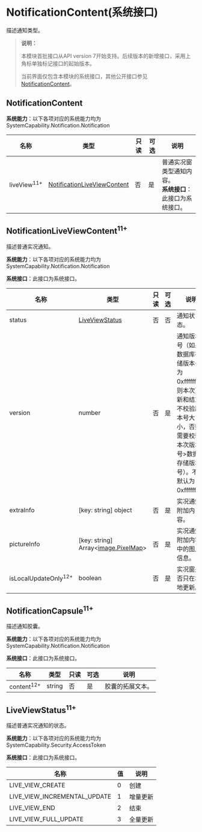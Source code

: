 # NotificationContent(系统接口)

描述通知类型。

> **说明：**
>
> 本模块首批接口从API version 7开始支持。后续版本的新增接口，采用上角标单独标记接口的起始版本。
>
> 当前界面仅包含本模块的系统接口，其他公开接口参见[NotificationContent](./js-apis-inner-notification-notificationContent.md)。

## NotificationContent

**系统能力**：以下各项对应的系统能力均为SystemCapability.Notification.Notification

| 名称           | 类型                                                                        | 只读 | 可选 | 说明               |
| -----------   | --------------------------------------------------------------------------- | ---- | --- | ------------------ |
| liveView<sup>11+</sup>       | [NotificationLiveViewContent](#notificationliveviewcontent11)              | 否  | 是  | 普通实况窗类型通知内容。<br>**系统接口**：此接口为系统接口。|

## NotificationLiveViewContent<sup>11+</sup>

描述普通实况通知。

**系统能力**：以下各项对应的系统能力均为SystemCapability.Notification.Notification

**系统接口**：此接口为系统接口。

| 名称           | 类型                                                                | 只读| 可选 | 说明                                                  |
| -------------- | ------------------------------------------------------------------ | --- | --- | ------------------------------------------------------|
| status         | [LiveViewStatus](#liveviewstatus11)                                | 否  | 否  | 通知状态。                  |
| version        | number                                                             | 否  | 是  | 通知版本号（如果数据库存储版本号为0xffffffff，则本次更新和结束不校验版本号大小，否则需要校验本次版本号>数据库存储版本号）。不填默认为0xffffffff。|
| extraInfo      | [key: string] object                                               | 否  | 是  | 实况通知附加内容。           |
| pictureInfo    | [key: string] Array\<[image.PixelMap](../apis-image-kit/js-apis-image.md#pixelmap7)> | 否  | 是  | 实况通知附加内容中的图片信息。|
| isLocalUpdateOnly<sup>12+</sup> | boolean                                           | 否  | 是  | 实况窗是否只在本地更新。     |

## NotificationCapsule<sup>11+</sup>

描述通知胶囊。

**系统能力**：以下各项对应的系统能力均为SystemCapability.Notification.Notification

**系统接口**：此接口为系统接口。

| 名称                  |  类型                         | 只读 | 可选 | 说明                              |
| --------------------- | ---------------------------- | ---- | ---- | -------------------------------- |
| content<sup>12+</sup> | string                       |  否  |  是  | 胶囊的拓展文本。                   |

## LiveViewStatus<sup>11+</sup>

描述普通实况通知的状态。

**系统能力**：以下各项对应的系统能力均为SystemCapability.Security.AccessToken

**系统接口**：此接口为系统接口。

| 名称                         | 值 |   说明   |
| ---------------------------- |----|----------|
| LIVE_VIEW_CREATE             | 0  | 创建     |
| LIVE_VIEW_INCREMENTAL_UPDATE | 1  | 增量更新 |
| LIVE_VIEW_END                | 2  | 结束     |
| LIVE_VIEW_FULL_UPDATE        | 3  | 全量更新 |
